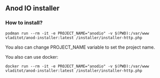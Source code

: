 ## Anod IO installer

### How to install?

```podman run --rm -it -e PROJECT_NAME="anodio" -v $(PWD):/var/www vladitot/anod-installer:latest /installer/installer-http.php```

You also can change PROJECT_NAME variable to set the project name.

You also can use docker:

```docker run --rm -it -e PROJECT_NAME="anodio" -v $(PWD):/var/www vladitot/anod-installer:latest /installer/installer-http.php```
